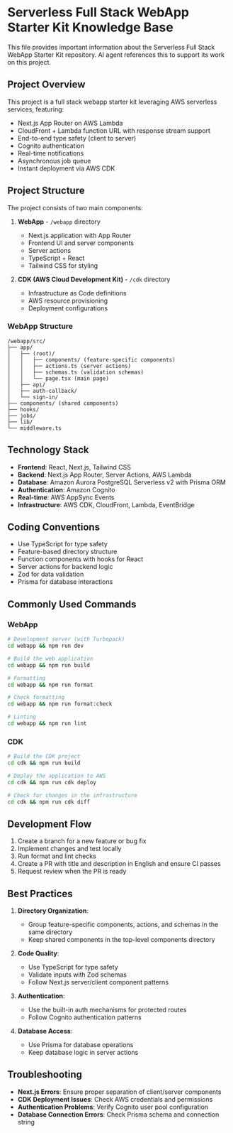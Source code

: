 # Serverless Full Stack WebApp Starter Kit Knowledge Base

This file provides important information about the Serverless Full Stack WebApp Starter Kit repository. AI agent references this to support its work on this project.

## Project Overview

This project is a full stack webapp starter kit leveraging AWS serverless services, featuring:

- Next.js App Router on AWS Lambda
- CloudFront + Lambda function URL with response stream support
- End-to-end type safety (client to server)
- Cognito authentication
- Real-time notifications
- Asynchronous job queue
- Instant deployment via AWS CDK

## Project Structure

The project consists of two main components:

1. **WebApp** - `/webapp` directory
   - Next.js application with App Router
   - Frontend UI and server components
   - Server actions
   - TypeScript + React
   - Tailwind CSS for styling

2. **CDK (AWS Cloud Development Kit)** - `/cdk` directory
   - Infrastructure as Code definitions
   - AWS resource provisioning
   - Deployment configurations

### WebApp Structure

```
/webapp/src/
├── app/
│   ├── (root)/ 
│   │   ├── components/ (feature-specific components)
│   │   ├── actions.ts (server actions)
│   │   ├── schemas.ts (validation schemas)
│   │   └── page.tsx (main page)
│   ├── api/
│   ├── auth-callback/
│   └── sign-in/
├── components/ (shared components)
├── hooks/
├── jobs/
├── lib/
└── middleware.ts
```

## Technology Stack

- **Frontend**: React, Next.js, Tailwind CSS
- **Backend**: Next.js App Router, Server Actions, AWS Lambda
- **Database**: Amazon Aurora PostgreSQL Serverless v2 with Prisma ORM
- **Authentication**: Amazon Cognito
- **Real-time**: AWS AppSync Events
- **Infrastructure**: AWS CDK, CloudFront, Lambda, EventBridge

## Coding Conventions

- Use TypeScript for type safety
- Feature-based directory structure
- Function components with hooks for React
- Server actions for backend logic
- Zod for data validation
- Prisma for database interactions

## Commonly Used Commands

### WebApp

```bash
# Development server (with Turbopack)
cd webapp && npm run dev

# Build the web application
cd webapp && npm run build

# Formatting
cd webapp && npm run format

# Check formatting
cd webapp && npm run format:check

# Linting
cd webapp && npm run lint
```

### CDK

```bash
# Build the CDK project
cd cdk && npm run build

# Deploy the application to AWS
cd cdk && npm run cdk deploy

# Check for changes in the infrastructure
cd cdk && npm run cdk diff
```

## Development Flow

1. Create a branch for a new feature or bug fix
2. Implement changes and test locally
3. Run format and lint checks
4. Create a PR with title and description in English and ensure CI passes
5. Request review when the PR is ready

## Best Practices

1. **Directory Organization**:
   - Group feature-specific components, actions, and schemas in the same directory
   - Keep shared components in the top-level components directory

2. **Code Quality**:
   - Use TypeScript for type safety
   - Validate inputs with Zod schemas
   - Follow Next.js server/client component patterns

3. **Authentication**:
   - Use the built-in auth mechanisms for protected routes
   - Follow Cognito authentication patterns

4. **Database Access**:
   - Use Prisma for database operations
   - Keep database logic in server actions

## Troubleshooting

- **Next.js Errors**: Ensure proper separation of client/server components
- **CDK Deployment Issues**: Check AWS credentials and permissions
- **Authentication Problems**: Verify Cognito user pool configuration
- **Database Connection Errors**: Check Prisma schema and connection string